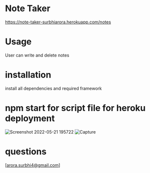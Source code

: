 #  Note Taker
https://note-taker-surbhiarora.herokuapp.com/notes

# Usage 
User can write and delete notes 

# installation 
install all dependencies and required framework

# npm start for script file for heroku deployment


![Screenshot 2022-05-21 195722](https://user-images.githubusercontent.com/55901542/169676306-3701700a-9711-464e-89dc-de4ad846e13b.jpg)
![Capture](https://user-images.githubusercontent.com/55901542/169676307-f08685a2-c14a-4b93-b473-89f87b269d63.JPG)

#  questions 
[arora.surbhi4@gmail.com]
